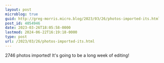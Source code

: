 ```yaml
---
layout: post
microblog: true
guid: http://greg-morris.micro.blog/2023/03/26/photos-imported-its.html
post_id: 4054946
date: 2023-03-26T18:05:58-0000
lastmod: 2024-06-22T16:19:18-0000
type: post
url: /2023/03/26/photos-imported-its.html
---
```

2746 photos imported! It's going to be a long week of editing!
